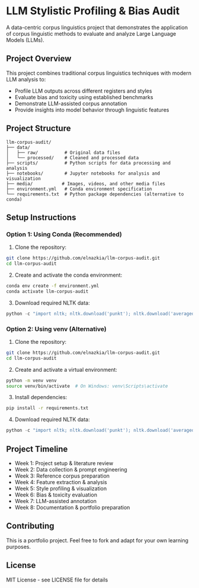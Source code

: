 # LLM Stylistic Profiling & Bias Audit

A data-centric corpus linguistics project that demonstrates the application of corpus linguistic methods to evaluate and analyze Large Language Models (LLMs).

## Project Overview

This project combines traditional corpus linguistics techniques with modern LLM analysis to:
- Profile LLM outputs across different registers and styles
- Evaluate bias and toxicity using established benchmarks
- Demonstrate LLM-assisted corpus annotation
- Provide insights into model behavior through linguistic features

## Project Structure

```
llm-corpus-audit/
├── data/
│   ├── raw/          # Original data files
│   └── processed/    # Cleaned and processed data
├── scripts/          # Python scripts for data processing and analysis
├── notebooks/        # Jupyter notebooks for analysis and visualization
├── media/           # Images, videos, and other media files
├── environment.yml   # Conda environment specification
└── requirements.txt  # Python package dependencies (alternative to conda)
```

## Setup Instructions

### Option 1: Using Conda (Recommended)

1. Clone the repository:
```bash
git clone https://github.com/elnazkia/llm-corpus-audit.git
cd llm-corpus-audit
```

2. Create and activate the conda environment:
```bash
conda env create -f environment.yml
conda activate llm-corpus-audit
```

3. Download required NLTK data:
```python
python -c "import nltk; nltk.download('punkt'); nltk.download('averaged_perceptron_tagger'); nltk.download('brown')"
```

### Option 2: Using venv (Alternative)

1. Clone the repository:
```bash
git clone https://github.com/elnazkia/llm-corpus-audit.git
cd llm-corpus-audit
```

2. Create and activate a virtual environment:
```bash
python -m venv venv
source venv/bin/activate  # On Windows: venv\Scripts\activate
```

3. Install dependencies:
```bash
pip install -r requirements.txt
```

4. Download required NLTK data:
```python
python -c "import nltk; nltk.download('punkt'); nltk.download('averaged_perceptron_tagger'); nltk.download('brown')"
```

## Project Timeline

- Week 1: Project setup & literature review
- Week 2: Data collection & prompt engineering
- Week 3: Reference corpus preparation
- Week 4: Feature extraction & analysis
- Week 5: Style profiling & visualization
- Week 6: Bias & toxicity evaluation
- Week 7: LLM-assisted annotation
- Week 8: Documentation & portfolio preparation

## Contributing

This is a portfolio project. Feel free to fork and adapt for your own learning purposes.

## License

MIT License - see LICENSE file for details 